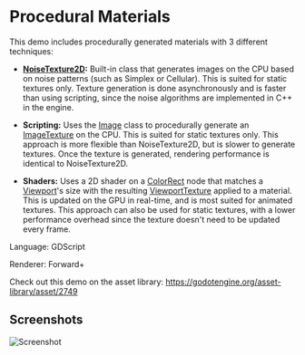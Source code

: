 # Procedural Materials

This demo includes procedurally generated materials with 3 different techniques:

- **[NoiseTexture2D](https://docs.godotengine.org/en/stable/classes/class_noisetexture2d.html):**
  Built-in class that generates images on the CPU based on
  noise patterns (such as Simplex or Cellular). This is suited for static
  textures only. Texture generation is done asynchronously and is faster than
  using scripting, since the noise algorithms are implemented in C++ in the
  engine.

- **Scripting:** Uses the
  [Image](https://docs.godotengine.org/en/stable/classes/class_image.html) class
  to procedurally generate an
  [ImageTexture](https://docs.godotengine.org/en/stable/classes/class_imagetexture.html)
  on the CPU. This is suited for static textures only. This approach is more
  flexible than NoiseTexture2D, but is slower to generate textures. Once the
  texture is generated, rendering performance is identical to NoiseTexture2D.

- **Shaders:** Uses a 2D shader on a
  [ColorRect](https://docs.godotengine.org/en/stable/classes/class_colorrect.html)
  node that matches a
  [Viewport](https://docs.godotengine.org/en/stable/classes/class_viewport.html)'s
  size with the resulting
  [ViewportTexture](https://docs.godotengine.org/en/stable/classes/class_viewporttexture.html)
  applied to a material. This is updated on the GPU in real-time, and is most
  suited for animated textures. This approach can also be used for static
  textures, with a lower performance overhead since the texture doesn't need to
  be updated every frame.

Language: GDScript

Renderer: Forward+

Check out this demo on the asset library: https://godotengine.org/asset-library/asset/2749

## Screenshots

![Screenshot](screenshots/procedural_materials.webp)
